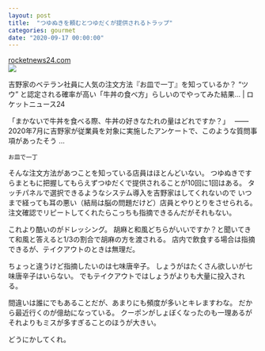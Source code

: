 ```yaml
---
layout: post
title:  "つゆぬきを頼むとつゆだくが提供されるトラップ"
categories: gourmet
date: "2020-09-17 00:00:00"
---
```



<div class="card">
  <a href="https://rocketnews24.com/2020/09/11/1410975/"></a>
  <div class="card__header">
    <a href="https://rocketnews24.com/2020/09/11/1410975/">rocketnews24.com</a>
  </div>
  <div class="card__image">
    <img src="https://rocketnews24.com/wp-content/uploads/sites/2/2020/09/a_yoshi_sara02.jpg?w=1200&h=630&crop=1">
  </div>
  <div class="card__title">
    <p>吉野家のベテラン社員に人気の注文方法『お皿で一丁』を知っているか？ “ツウ” と認定される確率が高い「牛丼の食べ方」らしいのでやってみた結果… | ロケットニュース24</p>
  </div>
  <div class="card__description">
    <p>「まかないで牛丼を食べる際、牛丼の好きなたれの量はどれですか？」　    ——2020年7月に吉野家が従業員を対象に実施したアンケートで、このような質問事項があったそう …</p>
  </div>
</div>


`お皿で一丁`

そんな注文方法があつことを知っている店員はほとんどいない。
つゆぬきですらまともに把握してもらえずつゆだくで提供されることが10回に1回はある。
タッチパネルで選択できるようなシステム導入を吉野家はしてくれないので
いつまで経っても耳の悪い（結局は脳の問題だけど）店員とやりとりをさせられる。
注文確認でリピートしてくれたらこっちも指摘できるんだがそれもない。

これより酷いのがドレッシング。
胡麻と和風どちらがいいですか？と聞いてきて和風と答えると1/3の割合で胡麻の方を渡される。
店内で飲食する場合は指摘できるが、テイクアウトのときは無理だ。

ちょっと違うけど指摘したいのは七味唐辛子。
しょうがはたくさん欲しいが七味唐辛子はいらない。
でもテイクアウトではしょうがよりも大量に投入される。

間違いは誰にでもあることだが、あまりにも頻度が多いとキレますわな。
だから最近行くのが億劫になっている。
クーポンがしょぼくなったのも一理あるがそれよりもミスが多すぎることのほうが大きい。

どうにかしてくれ。
